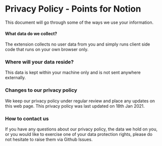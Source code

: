 # Privacy Policy - Points for Notion

This document will go through some of the ways we use your information.

#### What data do we collect?

The extension collects no user data from you and simply runs client side code that runs on your own browser only.

### Where will your data reside?

This data is kept within your machine only and is not sent anywhere externally.

### Changes to our privacy policy

We keep our privacy policy under regular review and place any updates on this web page. This privacy policy was last updated on 18th Jan 2021.

### How to contact us

If you have any questions about our privacy policy, the data we hold on you, or you would like to exercise one of your data protection rights, please do not hesitate to raise them via Github Issues.
